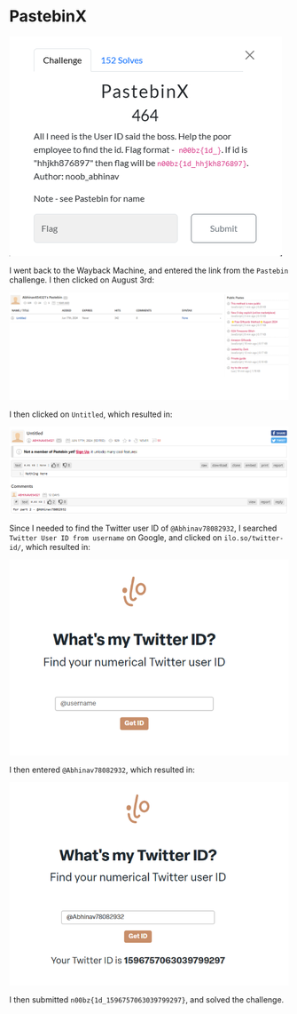 # PastebinX

![](../images/pastebinx-part-1.png)

I went back to the Wayback Machine, and entered the link from the `Pastebin` challenge. I then clicked on August 3rd: 

![](../images/pastebinx-part-2.png)

 
I then clicked on `Untitled`, which resulted in:
 

![](../images/pastebinx-part-3.png)


Since I needed to find the Twitter user ID of `@Abhinav78082932`, I searched `Twitter User ID from username` on Google, and clicked on `ilo.so/twitter-id/`, which resulted in:
 
![](../images/pastebinx-part-4.png)

I then entered `@Abhinav78082932`, which resulted in:
 
![](../images/pastebinx-part-5.png)

I then submitted `n00bz{1d_1596757063039799297}`, and solved the challenge.

